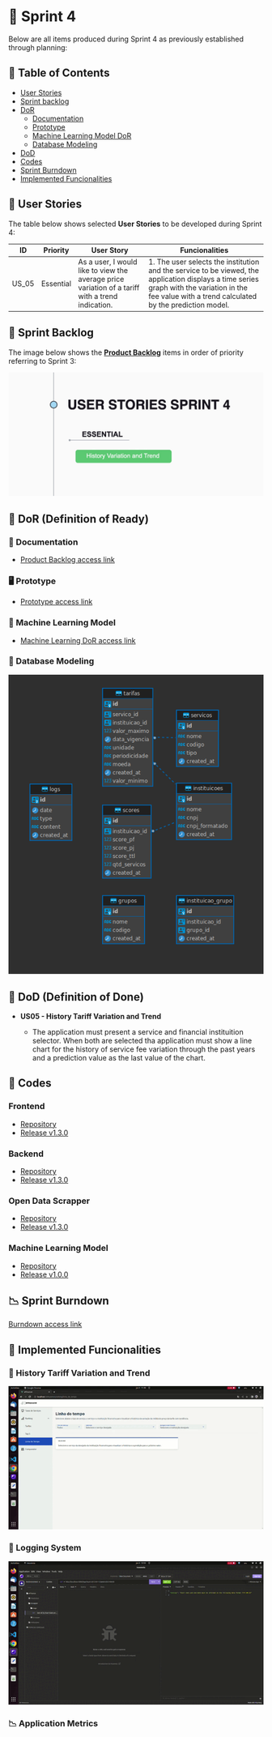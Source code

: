 # 🏁 Sprint 4

Below are all items produced during Sprint 4 as previously established through planning:

## 📑 Table of Contents

- [User Stories](https://github.com/cluster-8/eFinance#-user-stories)
- [Sprint backlog](https://github.com/cluster-8/eFinance#-sprint-backlog)
- [DoR](https://github.com/cluster-8/eFinance#-dor)
  - [Documentation](https://github.com/cluster-8/eFinance#-documentation)
  - [Prototype](https://github.com/cluster-8/eFinance#-prototype)
  - [Machine Learning Model DoR](https://github.com/cluster-8/eFinance#-machine-learning-model)
  - [Database Modeling](https://github.com/cluster-8/eFinance#-database-modeling)
- [DoD](https://github.com/cluster-8/eFinance#-dod)
- [Codes](https://github.com/cluster-8/eFinance#-codes)
- [Sprint Burndown](https://github.com/cluster-8/eFinance#-sprint-burndown)
- [Implemented Funcionalities](https://github.com/cluster-8/eFinance#-implemented-funcionalities)

## 👤 User Stories

The table below shows selected **User Stories** to be developed during Sprint 4:

| ID    | Priority  | User Story                                                                          | Funcionalities                                                                                                                                                                                                     |
| ----- | --------- | ----------------------------------------------------------------------------------- | ------------------------------------------------------------------------------------------------------------------------------------------------------------------------------------------------------------------ |
| US_05 | Essential | As a user, I would like to view the average price variation of a tariff with a trend indication. | 1. The user selects the institution and the service to be viewed, the application displays a time series graph with the variation in the fee value with a trend calculated by the prediction model. |

## 📝 Sprint Backlog

The image below shows the [**Product Backlog**](https://github.com/cluster-8/eFinance/blob/main/docs/v04_c3a_eFinance_-_Product_Backlog.pdf) items in order of priority referring to Sprint 3:

![](https://github.com/cluster-8/eFinance/blob/main/docs/imgs/user-stories-sprint4.jpeg)

## 📜 DoR (Definition of Ready)

### 📂 Documentation

- [Product Backlog access link](https://github.com/cluster-8/eFinance/blob/main/docs/v04_c3a_eFinance_-_Product_Backlog.pdf)


### 🖥️ Prototype

- [Prototype access link](https://www.figma.com/proto/NomgcHgPjuGxlI8yZCOrYx/API-6?node-id=225-2&scaling=min-zoom&page-id=0%3A1)

### 🤖 Machine Learning Model

- [Machine Learning DoR access link](https://github.com/cluster-8/eFinance-ml-model/blob/main/docs/DOR.md)

### 🎲 Database Modeling

![](https://github.com/cluster-8/eFinance/blob/main/docs/imgs/database-model-sprint-4.png)

## 📜 DoD (Definition of Done)

- **US05 - History Tariff Variation and Trend**

  - The application must present a service and financial instituition selector. When both are selected tha application must show a line chart for the history of service fee variation through the past years and a prediction value as the last value of the chart.

## 📃 Codes

### Frontend

- [Repository](https://github.com/cluster-8/eFinance-front)
- [Release v1.3.0](https://github.com/cluster-8/eFinance-front/releases/tag/v1.3.0)

### Backend

- [Repository](https://github.com/cluster-8/eFinance-api)
- [Release v1.3.0](https://github.com/cluster-8/eFinance-api/releases/tag/v1.3.0)

### Open Data Scrapper

- [Repository](https://github.com/cluster-8/eFinance-odata-scrapper)
- [Release v1.3.0](https://github.com/cluster-8/eFinance-odata-scrapper/releases/tag/v1.3.0)

### Machine Learning Model

- [Repository](https://github.com/cluster-8/eFinance-ml-model)
- [Release v1.0.0](https://github.com/cluster-8/eFinance-ml-model/releases/tag/v1.0.0)

## 📉 Sprint Burndown

[Burndown access link](https://github.com/cluster-8/eFinance/blob/main/docs/imgs/sprint-4-burndown.png)

## 💫 Implemented Funcionalities

### 🤖 History Tariff Variation and Trend

![](https://github.com/cluster-8/eFinance/blob/main/docs/gifs/history-variation-and-prediction.gif)

### 📂 Logging System

![](https://github.com/cluster-8/eFinance/blob/main/docs/gifs/log-system.gif)

### 📉 Application Metrics

[]()